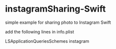 # instagramSharing-Swift
simple example for sharing photo to Instagram Swift

add the following lines in info.plist

<key>LSApplicationQueriesSchemes</key>
    <array>
        <string>instagram</string>
    </array>
